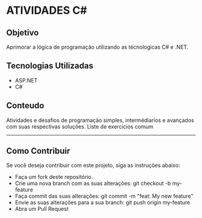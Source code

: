 # ATIVIDADES C#

## Objetivo
Aprimorar a lógica de programação utilizando as técnologicas C# e .NET.


## Tecnologias Utilizadas
- ASP.NET
- C#

## Conteudo
Atividades e desafios de programação simples, intermédiarios e avançados com suas respectivas soluções.
Liste de exercicios comum

_______________________________________________

## Como Contribuir
Se você deseja contribuir com este projeto, siga as instruções abaixo:

- Faça um fork deste repositório.
- Crie uma nova branch com as suas alterações: git checkout -b my-feature
- Faça commit das suas alterações: git commit -m "feat: My new feature"
- Envie as suas alterações para a sua branch: git push origin my-feature
- Abra um Pull Request
